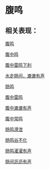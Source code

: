 # 腹鸣## 相关表现： [腹鸣](https://www.gmzyjc.com/search/result?wd=腹鸣)[腹中鸣](https://www.gmzyjc.com/search/result?wd=腹中鸣)[腹中雷鸣下利](https://www.gmzyjc.com/search/result?wd=腹中雷鸣下利)[水走肠间，漉漉有声](https://www.gmzyjc.com/search/result?wd=水走肠间，漉漉有声)[肠鸣](https://www.gmzyjc.com/search/result?wd=肠鸣)[腹中雷鸣](https://www.gmzyjc.com/search/result?wd=腹中雷鸣)[腹中漉漉有声](https://www.gmzyjc.com/search/result?wd=腹中漉漉有声)[腹中常鸣](https://www.gmzyjc.com/search/result?wd=腹中常鸣)[肠鸣滑泄](https://www.gmzyjc.com/search/result?wd=肠鸣滑泄)[肠鸣谷不化](https://www.gmzyjc.com/search/result?wd=肠鸣谷不化)[肠鸣濯濯有声](https://www.gmzyjc.com/search/result?wd=肠鸣濯濯有声)[肠间沥沥有声](https://www.gmzyjc.com/search/result?wd=肠间沥沥有声)